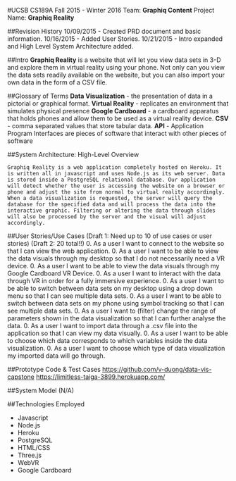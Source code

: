 #UCSB CS189A Fall 2015 - Winter 2016
Team: **Graphiq Content**
Project Name: **Graphiq Reality**

##Revision History
10/09/2015 - Created PRD document and basic information.
10/16/2015 - Added User Stories.
10/21/2015 - Intro expanded and High Level System Architecture added.

##Intro
**Graphiq Reality** is a website that will let you view data sets in 3-D and explore them in virtual reality using your phone. Not only can you view the data sets readily available on the website, but you can also import your own data in the form of a CSV file.

##Glossary of Terms
**Data Visualization** -  the presentation of data in a pictorial or graphical format.
**Virtual Reality** - replicates an environment that simulates physical presence
**Google Cardboard** - a cardboard apparatus that holds phones and allow them to be used as a virtual reality device.
**CSV** - comma separated values that store tabular data.
**API** -​­ Application Program Interfaces are pieces of software that interact with other pieces of software

##System Architecture: High­-Level Overview

	Graphiq Reality is a web application completely hosted on Heroku. It is written all in javascript and uses Node.js as its web server. Data is stored inside a PostgreSQL relational database. Our application will detect whether the user is accessing the website on a browser or phone and adjust the site from normal to virtual reality accordingly. When a data visualization is requested, the server will query the database for the specified data and will process the data into the interactive graphic. Filtering or altering the data through slides will also be processed by the server and the visual will adjust accordingly.

##User Stories/Use Cases
(Draft 1: Need up to 10 of use cases or user stories) (Draft 2: 20 total!!)
0. As a user I want to connect to the website so that I can view the web application.
0. As a user I want to be able to view the data visuals through my desktop so that I do not necessarily need a VR device.
0. As a user I want to be able to view the data visuals through my Google Cardboard VR Device.
0. As a user I want to interact with the data through VR in order for a fully immersive experience.
0. As a user I want to be able to switch between data sets on my desktop using a drop down menu so that I can see multiple data sets.
0. As a user I want to be able to switch between data sets on my phone using symbol tracking so that I can see multiple data sets.
0. As a user I want to (filter) change the range of parameters shown in the data visualization so that I can further analyse the data.
0. As a user I want to import data through a .csv file into the application so that I can view my data visually.
0. As a user I want to be able to choose which data corresponds to which variables inside the data visualization.
0. As a user I want to choose which type of data visualization my imported data will go through.


##Prototype Code & Test Cases
https://github.com/v-duong/data-vis-capstone
https://limitless-taiga-3899.herokuapp.com/

##System Model
(N/A)

##Technologies Employed
* Javascript
* Node.js
* Heroku
* PostgreSQL
* HTML/CSS
* Three.js
* WebVR
* Google Cardboard
